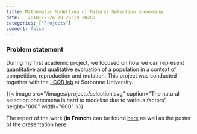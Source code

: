```yaml
---
title: Mathematic Modelling of Natural Selection phenomena
date:   2018-12-24 20:26:19 +0200
categories: ["Projects"]
comment: false
---
```


### Problem statement

During my first academic project, we focused on how we can represent quantitative and qualitative evoluation of a population in a context of competition, reproduction and mutation. This project was conducted together with the [LCQB lab](http://www.lcqb.upmc.fr/) at Sorbonne University.

{{< image src="/images/projects/selection.svg" caption="The natural selection phenomena is hard to modelise due to various factors" height="600" width="600" >}}

The report of the work (**in French**) can be found [here](/files/report_modelisation.pdf) as well as the poster of the presentation [here](/files/poster.pdf)
